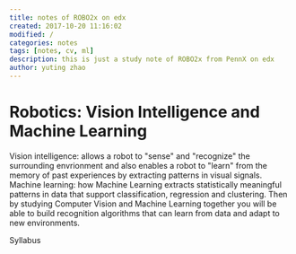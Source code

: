 ```yaml
---
title: notes of ROBO2x on edx 
created: 2017-10-20 11:16:02
modified: /
categories: notes
tags: [notes, cv, ml]
description: this is just a study note of ROBO2x from PennX on edx
author: yuting zhao
---
```


# Robotics: Vision Intelligence and Machine Learning
Vision intelligence: allows a robot to "sense" and "recognize" the surrounding envrionment and also enables a robot to "learn" from the memory of past experiences by extracting patterns in visual signals.
Machine learning: how Machine Learning extracts statistically meaningful patterns in data that support classification, regression and clustering. Then by studying Computer Vision and Machine Learning together you will be able to build recognition algorithms that can learn from data and adapt to new environments. 

Syllabus